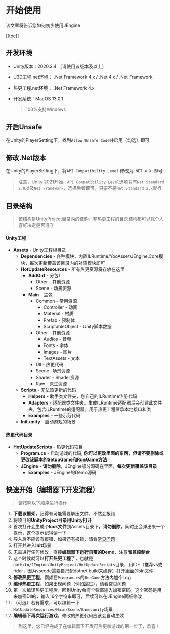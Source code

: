 # 开始使用 

该文章将告诉您如何初步使用JEngine

[[toc]]



## 开发环境

- Unity版本：2020.3.4 （请使用该版本及以上）

- U3D工程.net环境： .Net Framework 4.x / .Net 4.x / .Net Framework

- 热更工程.net环境： .Net Framework 4.x

- 开发系统：MacOS 13.0.1

  > 100%支持Windows



## 开启Unsafe

在Unity的PlayerSetting下，找到```Allow Unsafe Code```并启用（勾选）即可

## 修改.Net版本

在Unity的PlayerSetting下，将```API Compatibility Level``` 修改为```.NET 4.X ```即可

> 注意，Unity 2021开始，```API Compatibility Level```选项只有```Net Standard 2.0```以及```Net Framework```，选择后者即可，只要不是```Net Standard 2.x```就行



## 目录结构

> 该结构是UnityProject目录内的结构，非热更工程的目录结构都可以凭个人喜好决定是否遵守

#### Unity工程

- **Assets** - Unity工程根目录
  - **Dependencies** - 各种模块，内置ILRuntime/YooAsset/JEngine.Core模块，每次更新覆盖该目录内的对应模块即可
  - **HotUpdateResources** - 所有热更资源将存放在这里
    - **AddOn1** - 分包1
      - Other - 其他资源
      - Scene - 场景资源
    - **Main** - 主包
      - Common - 常用资源
        - Controller - 动画
        - Material - 材质
        - Prefab - 预制体
        - ScriptableObject - Unity脚本数据
      - Other - 其他资源
        - Audios - 音频
        - Fonts - 字体
        - Images - 图片
        - TextAssets - 文本
      - Dll - 热更代码
      - Scene -场景资源
      - Shader - Shader资源
      - Raw - 原生资源
  - **Scripts** - 无法热更新的代码
    - **Helpers** - 助手类文件夹，您自己的ILRuntime注册代码
    - **Adapters** - 适配器类文件夹，生成ILRuntime适配器后会创建此文件夹，包含ILRuntime的适配器，用于热更工程继承本地接口和类
    - **Examples** - 一些示范代码
  - **Init.unity** - 启动游戏的场景

#### 热更代码目录

- **HotUpdateScripts** - 热更代码项目
  - **Program.cs** - 启动游戏的代码, **你可以更改里面的东西，但请不要删除或更改该脚本的SetupGame和RunGame方法**
  - **JEngine** - **请勿删除**，JEngine部分源码在里面，**每次更新覆盖该目录**
    - **Examples** - JEngine的Demo源码





## 快速开始（编辑器下开发流程）

> 请按照以下顺序进行操作

1. **下载该框架**，记得有可能需要解压文件，不然会报错
2. 将项目的**UnityProject目录用Unity打开**
3. 首次打开会生成个**lock文件**到Assets目录下，**请勿删除**，同时还会弹出来一个提示，这个提示记得读一下
4. 导入后不应该有报错，如果还有报错，请看[常见问题](./FAQ.md)
5. 打开并进入**Init**场景
6. 无需进行任何修改，直接**编辑器下运行自带的Demo**，注意**留意控制台**
7. 这个时候就可以**打开热更工程**了，也就是```path/to/JEngine/UnityProject/HotUpdateScripts```目录，用IDE（推荐vs或rider，因为vscode需要自己配dotnet build来编译）打开里面的sln文件
8. **修改热更工程**，例如在```Program.cs```的```RunGame```方法内加个Log
9. **编译热更工程**，如果出现问题（例如跳过），请看[常见问题](./FAQ.md)
10. 第一次编译热更工程后，回到Unity会有个弹窗输入加密密码，这个密码是用来加密Dll的，输入16个字符串即可，后续可以在JEngine面板修改
11. （可选）若有需求，可以编辑一下```HotUpdateResources/Main/Scene/Game.unity```场景
12. **编辑器下再次运行游戏**，修改的热更代码应该会自动生效

   > 到这里，您已经完成了在编辑器下开发可热更新游戏的第一步了，恭喜！






